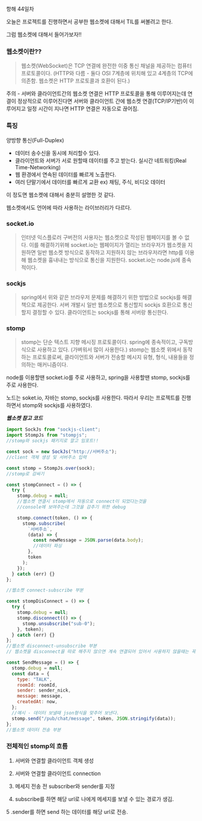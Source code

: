 항해 44일차

오늘은 프로젝트를 진행하면서 공부한 웹소켓에 대해서 TIL를 써볼려고 한다.

그럼 웹소켓에 대해서 들어가보자!!

### 웹소켓이란??

> 웹소켓(WebSocket)은 TCP 연결에 완전한 이중 통신 채널을 제공하는 컴퓨터 프로토콜이다. (HTTP와 다름 - 둘다 OSI 7계층에 위치해 있고 4계층의 TCP에 의존함. 웹소켓은 HTTP 프로토콜과 호환이 된다.)

주의 - 서버와 클라이언트간의 웹소켓 연결은 HTTP 프로토콜을 통해 이루어지는데 연결이 정상적으로 이루어진다면 서버와 클라이언트 간에 웹소켓 연결(TCP/IP기반)이 이루어지고 일정 시간이 지나면 HTTP 연결은 자동으로 끊어짐.

### 특징

양방향 통신(Full-Duplex)

- 데이터 송수신을 동시에 처리할수 있다.
- 클라이언트와 서버가 서로 원할때 데이터를 주고 받는다.
  실시간 네트워킹(Real Time-Networking)
- 웹 환경에서 연속된 데이터를 빠르게 노출한다.
- 여러 단말기에서 데이터를 빠르게 교환
  ex) 채팅, 주식, 비디오 데이터

이 정도면 웹소켓에 대해서 충분히 설명한 것 같다.

웹소켓에서도 언어에 따라 사용하는 라이브러리가 다르다.

### socket.io

> 인터넷 익스플로러 구버전의 사용자는 웹소켓으로 작성된 웹페이지를 볼 수 없다. 이를 해결하기위해 socket.io는 웹페이지가 열리는 브라우저가 웹소켓을 지원하면 일반 웹소켓 방식으로 동작하고 지원하지 않는 브라우저라면 http를 이용해 웹소켓을 흉내내는 방식으로 통신을 지원한다. socket.io는 node.js에 종속적이다.

### sockjs

> spring에서 위와 같은 브라우저 문제를 해결하기 위한 방법으로 sockjs를 해결책으로 제공한다. 서버 개발시 일반 웹소켓으로 통신할지 sockjs 호환으로 통신할지 결정할 수 있다. 클라이언트는 sockjs를 통해 서버랑 통신한다.

### stomp

> stomp는 단순 텍스트 지향 메시징 프로토콜이다. spring에 종속적이고, 구독방식으로 사용하고 있다. (가벼워서 많이 사용한다.)
> stomp는 웹소켓 위에서 동작하는 프로토콜로써, 클라이언트와 서버가 전송할 메시지 유형, 형식, 내용들을 정의하는 매커니즘이다.

node를 이용할땐 socket.io를 주로 사용하고, spring을 사용할땐 stomp, sockjs를 주로 사용한다.

노드는 soket.io, 자바는 stomp, sockjs를 사용한다. 따라서 우리는 프로젝트를 진행하면서 stomp와 sockjs를 사용하였다.

_**웹소켓 참고 코드**_

```jsx
import SockJs from "sockjs-client";
import StompJs from "stompjs";
//stomp와 sockjs 패키지로 깔고 임포트!!

const sock = new SockJs("http://서버주소");
//client 객체 생성 및 서버주소 입력

const stomp = StompJs.over(sock);
//stomp로 감싸기

const stompConnect = () => {
  try {
    stomp.debug = null;
    //웹소켓 연결시 stomp에서 자동으로 connect이 되었다는것을
    //console에 보여주는데 그것을 감추기 위한 debug

    stomp.connect(token, () => {
      stomp.subscribe(
        `서버주소`,
        (data) => {
          const newMessage = JSON.parse(data.body);
          //데이터 파싱
        },
        token
      );
    });
  } catch (err) {}
};

//웹소켓 connect-subscribe 부분

const stompDisConnect = () => {
  try {
    stomp.debug = null;
    stomp.disconnect(() => {
      stomp.unsubscribe("sub-0");
    }, token);
  } catch (err) {}
};
//웹소켓 disconnect-unsubscribe 부분
// 웹소켓을 disconnect을 따로 해주지 않으면 계속 연결되어 있어서 사용하지 않을때는 꼭 연결을 끊어주어야한다.

const SendMessage = () => {
  stomp.debug = null;
  const data = {
    type: "TALK",
    roomId: roomId,
    sender: sender_nick,
    message: message,
    createdAt: now,
  };
  //예시 - 데이터 보낼때 json형식을 맞추어 보낸다.
  stomp.send("/pub/chat/message", token, JSON.stringify(data));
};
//웹소켓 데이터 전송 부분
```

### 전체적인 stomp의 흐름

1. 서버와 연결할 클라이언트 객체 생성

2. 서버와 연결할 클라이언트 connection

3. 메세지 전송 전 subscriber와 sender를 지정

4. subscribe를 하면 해당 url로 나에게 메세지를 보낼 수 있는 경로가 생김.

5 .sender를 하면 send 하는 데이터를 해당 url로 전송.
